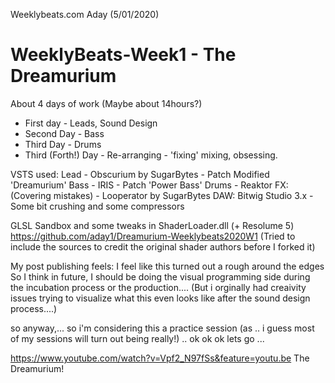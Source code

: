 Weeklybeats.com
Aday (5/01/2020) 

# WeeklyBeats-Week1 - The Dreamurium

About 4 days of work (Maybe about 14hours?)
- First day - Leads, Sound Design
- Second Day - Bass
- Third Day - Drums
- Third (Forth!) Day - Re-arranging - 'fixing' mixing, obsessing.


VSTS used:
Lead - Obscurium by SugarBytes - Patch Modified 'Dreamurium'
Bass - IRIS - Patch 'Power Bass'
Drums - Reaktor
FX: (Covering mistakes) - Looperator by SugarBytes
DAW: Bitwig Studio 3.x - Some bit crushing and some compressors

GLSL Sandbox and some tweaks in ShaderLoader.dll (+ Resolume 5)
https://github.com/aday1/Dreamurium-Weeklybeats2020W1
(Tried to include the sources to credit the original shader authors before I forked it)

My post publishing feels:
I feel like this turned out a rough around the edges 
So I think in future, I should be doing the visual programming side during the incubation process or the production....
(But i orginally had creaivity issues trying to visualize what this even looks like after the sound design process....)

so anyway,... so i'm considering this a practice session (as .. i guess most of my sessions will turn out being really!)
.. ok ok ok lets go ... 

https://www.youtube.com/watch?v=Vpf2_N97fSs&feature=youtu.be
The Dreamurium!
